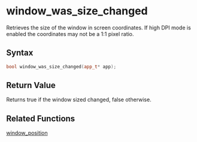 
# window_was_size_changed

Retrieves the size of the window in screen coordinates. If high DPI mode is enabled the coordinates may not be a 1:1 pixel ratio.

## Syntax

```cpp
bool window_was_size_changed(app_t* app);
```

## Return Value

Returns true if the window sized changed, false otherwise.

## Related Functions

[window_position](https://github.com/RandyGaul/cute_framework/blob/master/doc/window/window_position.md)  
